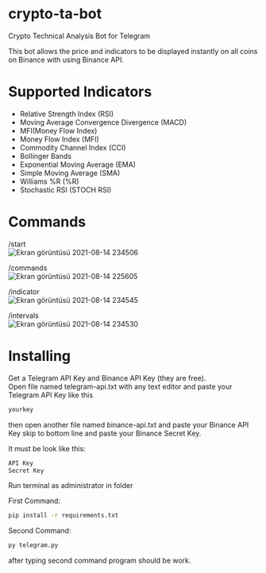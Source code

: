 # crypto-ta-bot
Crypto Technical Analysis Bot for Telegram  

This bot allows the price and indicators to be displayed instantly on all coins on Binance with using Binance API.

# Supported Indicators

- Relative Strength Index (RSI)  
- Moving Average Convergence Divergence (MACD)  
- MFI(Money Flow Index)  
- Money Flow Index (MFI)  
- Commodity Channel Index (CCI)  
- Bollinger Bands  
- Exponential Moving Average (EMA)  
- Simple Moving Average (SMA)  
- Williams %R (%R)  
- Stochastic RSI (STOCH RSI)  

# Commands

/start  
![Ekran görüntüsü 2021-08-14 234506](https://user-images.githubusercontent.com/15037280/129459755-0e6f91de-f18b-4c7d-8914-98f69757de99.png)

/commands  
![Ekran görüntüsü 2021-08-14 225605](https://user-images.githubusercontent.com/15037280/129459774-06678a33-90a8-4bf0-92dd-0a3d271e84eb.png)

/indicator  
![Ekran görüntüsü 2021-08-14 234545](https://user-images.githubusercontent.com/15037280/129459762-9c6c391c-d1d2-439d-a7c4-9f68d27d0898.png)

/intervals  
![Ekran görüntüsü 2021-08-14 234530](https://user-images.githubusercontent.com/15037280/129459770-25707cdc-0318-4d51-bb64-098e17551ba3.png)

# Installing

Get a Telegram API Key and Binance API Key (they are free).  
Open file named telegram-api.txt with any text editor and paste your Telegram API Key like this  
```sh
yourkey
```
then open another file named binance-api.txt and paste your Binance API Key skip to bottom line and paste your Binance Secret Key.  

It must be look like this:
```sh
API Key
Secret Key
```

Run terminal as administrator in folder

First Command:
```sh
pip install -r requirements.txt
```

Second Command:
```sh
py telegram.py
```

after typing second command program should be work.  

